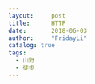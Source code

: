 ```yaml
---
layout:     post
title:      HTTP
date:       2018-06-03
author:     "FridayLi"
catalog: true
tags:
  - 山野
  - 徒步
---
```


